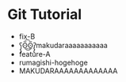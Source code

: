 # Git Tutorial

- fix-B
- ʕ̡̢̡ʘ̅͟͜͡ʘ̲̅ʔ̢̡̢makudaraaaaaaaaaaa
- feature-A
- rumagishi-hogehoge
- MAKUDARAAAAAAAAAAAAA
